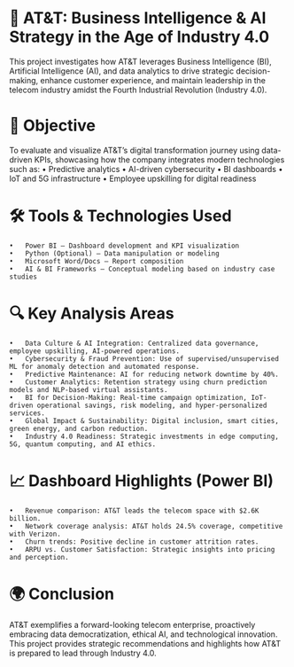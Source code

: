 # 📡 AT&T: Business Intelligence & AI Strategy in the Age of Industry 4.0

This project investigates how AT&T leverages Business Intelligence (BI), Artificial Intelligence (AI), and data analytics to drive strategic decision-making, enhance customer experience, and maintain leadership in the telecom industry amidst the Fourth Industrial Revolution (Industry 4.0).

# 🎯 Objective

To evaluate and visualize AT&T’s digital transformation journey using data-driven KPIs, showcasing how the company integrates modern technologies such as:
	•	Predictive analytics
	•	AI-driven cybersecurity
	•	BI dashboards
	•	IoT and 5G infrastructure
	•	Employee upskilling for digital readiness

# 🛠️ Tools & Technologies Used
	•	Power BI – Dashboard development and KPI visualization
	•	Python (Optional) – Data manipulation or modeling
	•	Microsoft Word/Docs – Report composition
	•	AI & BI Frameworks – Conceptual modeling based on industry case studies

# 🔍 Key Analysis Areas
	•	Data Culture & AI Integration: Centralized data governance, employee upskilling, AI-powered operations.
	•	Cybersecurity & Fraud Prevention: Use of supervised/unsupervised ML for anomaly detection and automated response.
	•	Predictive Maintenance: AI for reducing network downtime by 40%.
	•	Customer Analytics: Retention strategy using churn prediction models and NLP-based virtual assistants.
	•	BI for Decision-Making: Real-time campaign optimization, IoT-driven operational savings, risk modeling, and hyper-personalized services.
	•	Global Impact & Sustainability: Digital inclusion, smart cities, green energy, and carbon reduction.
	•	Industry 4.0 Readiness: Strategic investments in edge computing, 5G, quantum computing, and AI ethics.

# 📈 Dashboard Highlights (Power BI)
	•	Revenue comparison: AT&T leads the telecom space with $2.6K billion.
	•	Network coverage analysis: AT&T holds 24.5% coverage, competitive with Verizon.
	•	Churn trends: Positive decline in customer attrition rates.
	•	ARPU vs. Customer Satisfaction: Strategic insights into pricing and perception.

# 🌍 Conclusion

AT&T exemplifies a forward-looking telecom enterprise, proactively embracing data democratization, ethical AI, and technological innovation. This project provides strategic recommendations and highlights how AT&T is prepared to lead through Industry 4.0.
